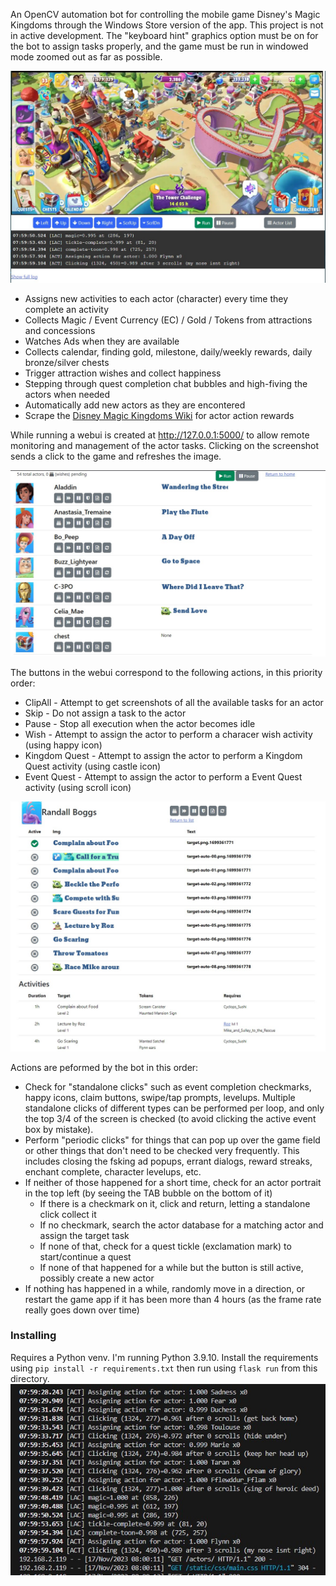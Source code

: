 An OpenCV automation bot for controlling the mobile game Disney's Magic Kingdoms through the Windows Store version of the app. This project is not in active development. The "keyboard hint" graphics option must be on for the bot to assign tasks properly, and the game must be run in windowed mode zoomed out as far as possible.

![Webui Index Screenshot](docs/webui-index.jpg)

* Assigns new activities to each actor (character) every time they complete an activity
* Collects Magic / Event Currency (EC) / Gold / Tokens from attractions and concessions
* Watches Ads when they are available
* Collects calendar, finding gold, milestone, daily/weekly rewards, daily bronze/silver chests
* Trigger attraction wishes and collect happiness
* Stepping through quest completion chat bubbles and high-fiving the actors when needed
* Automatically add new actors as they are encontered
* Scrape the [Disney Magic Kingdoms Wiki](https://dmk.fandom.com/) for actor action rewards

While running a webui is created at http://127.0.0.1:5000/ to allow remote monitoring and management of the actor tasks. Clicking on the screenshot sends a click to the game and refreshes the image.

![Webui Actor List Screenshot](docs/webui-actorlist.jpg)

The buttons in the webui correspond to the following actions, in this priority order:

* ClipAll - Attempt to get screenshots of all the available tasks for an actor
* Skip - Do not assign a task to the actor
* Pause - Stop all execution when the actor becomes idle
* Wish - Attempt to assign the actor to perform a characer wish activity (using happy icon)
* Kingdom Quest - Attempt to assign the actor to perform a Kingdom Quest activity (using castle icon)
* Event Quest - Attempt to assign the actor to perform a Event Quest activity (using scroll icon)

![Webui Actor Screenshot](docs/webui-actor.jpg)

Actions are peformed by the bot in this order:

* Check for "standalone clicks" such as event completion checkmarks, happy icons, claim buttons, swipe/tap prompts, levelups. Multiple standalone clicks of different types can be performed per loop, and only the top 3/4 of the screen is checked (to avoid clicking the active event box by mistake).
* Perform "periodic clicks" for things that can pop up over the game field or other things that don't need to be checked very frequently. This includes closing the fsking ad popups, errant dialogs, reward streaks, enchant complete, character levelups, etc.
* If neither of those happened for a short time, check for an actor portrait in the top left (by seeing the TAB bubble on the bottom of it)
  * If there is a checkmark on it, click and return, letting a standalone click collect it
  * If no checkmark, search the actor database for a matching actor and assign the target task
  * If none of that, check for a quest tickle (exclamation mark) to start/continue a quest
  * If none of that happened for a while but the button is still active, possibly create a new actor
* If nothing has happened in a while, randomly move in a direction, or restart the game app if it has been more than 4 hours (as the frame rate really goes down over time)

### Installing

Requires a Python venv. I'm running Python 3.9.10. Install the requirements using `pip install -r requirements.txt` then run using `flask run` from this directory.
![Flask Log Screenshot](docs/webui-log.jpg)
